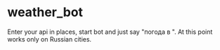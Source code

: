 # weather_bot


Enter your api in places, start bot and just say "погода в <city name>". At this point works only on Russian cities. 
